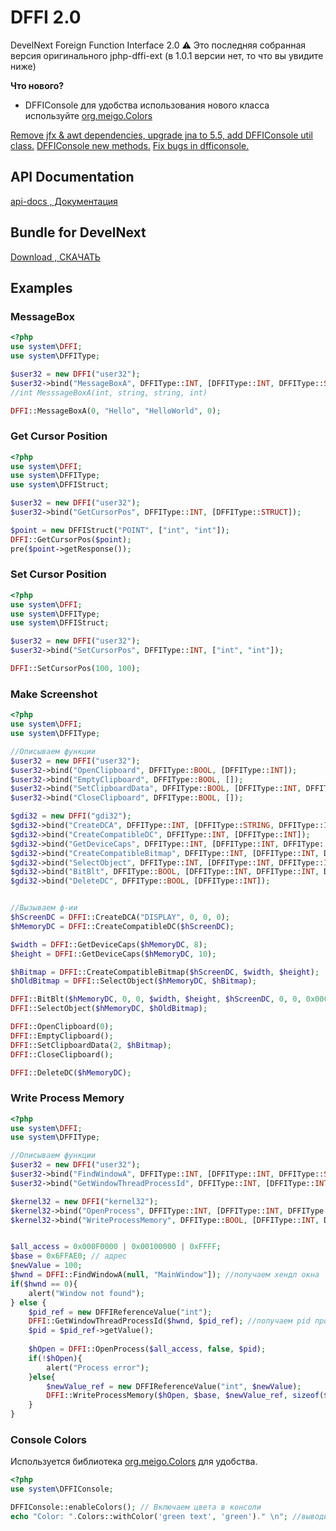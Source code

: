 # DFFI 2.0
DevelNext Foreign Function Interface 2.0
⚠ Это последняя собранная версия оригинального jphp-dffi-ext (в 1.0.1 версии нет, то что вы увидите ниже)

**Что нового?**

+ DFFIConsole
для удобства использования нового класса используйте [org.meigo.Colors](https://github.com/meigoc/Colors)

[Remove jfx & awt dependencies, upgrade jna to 5.5, add DFFIConsole util class.](https://github.com/jphp-group/jphp-dffi-ext/commit/6b561fab506ac3e850f994ef278c00344de59dee)
[DFFIConsole new methods.](https://github.com/jphp-group/jphp-dffi-ext/commit/11306ac801d4933249339cc6bc7e5f8b4997d604)
[Fix bugs in dfficonsole.](https://github.com/jphp-group/jphp-dffi-ext/commit/04019ca293e969565727e18a46bf1046153f9d9e)


## API Documentation
[api-docs , Документация](api-docs/)

## Bundle for DevelNext
[Download , СКАЧАТЬ](https://github.com/meigoc/jphp-dffi-ext/releases)

## Examples

### MessageBox
```php
<?php
use system\DFFI;
use system\DFFIType;

$user32 = new DFFI("user32");
$user32->bind("MessageBoxA", DFFIType::INT, [DFFIType::INT, DFFIType::STRING, DFFIType::STRING, DFFIType::INT]);
//int MesssageBoxA(int, string, string, int)

DFFI::MessageBoxA(0, "Hello", "HelloWorld", 0);
```
### Get Cursor Position
```php
<?php
use system\DFFI;
use system\DFFIType;
use system\DFFIStruct;

$user32 = new DFFI("user32");
$user32->bind("GetCursorPos", DFFIType::INT, [DFFIType::STRUCT]);

$point = new DFFIStruct("POINT", ["int", "int"]);
DFFI::GetCursorPos($point);
pre($point->getResponse());
```
### Set Cursor Position
```php
<?php
use system\DFFI;
use system\DFFIType;
use system\DFFIStruct;

$user32 = new DFFI("user32");
$user32->bind("SetCursorPos", DFFIType::INT, ["int", "int"]);

DFFI::SetCursorPos(100, 100);
```
### Make Screenshot
```php
<?php
use system\DFFI;
use system\DFFIType;

//Описываем функции
$user32 = new DFFI("user32");
$user32->bind("OpenClipboard", DFFIType::BOOL, [DFFIType::INT]);
$user32->bind("EmptyClipboard", DFFIType::BOOL, []);
$user32->bind("SetClipboardData", DFFIType::BOOL, [DFFIType::INT, DFFIType::INT]);
$user32->bind("CloseClipboard", DFFIType::BOOL, []);

$gdi32 = new DFFI("gdi32");
$gdi32->bind("CreateDCA", DFFIType::INT, [DFFIType::STRING, DFFIType::INT, DFFIType::INT, DFFIType::INT]);
$gdi32->bind("CreateCompatibleDC", DFFIType::INT, [DFFIType::INT]);
$gdi32->bind("GetDeviceCaps", DFFIType::INT, [DFFIType::INT, DFFIType::INT]);
$gdi32->bind("CreateCompatibleBitmap", DFFIType::INT, [DFFIType::INT, DFFIType::INT, DFFIType::INT]);
$gdi32->bind("SelectObject", DFFIType::INT, [DFFIType::INT, DFFIType::INT]);
$gdi32->bind("BitBlt", DFFIType::BOOL, [DFFIType::INT, DFFIType::INT, DFFIType::INT, DFFIType::INT, DFFIType::INT, DFFIType::INT, DFFIType::INT, DFFIType::INT, DFFIType::INT]);
$gdi32->bind("DeleteDC", DFFIType::BOOL, [DFFIType::INT]);


//Вызываем ф-ии
$hScreenDC = DFFI::CreateDCA("DISPLAY", 0, 0, 0);
$hMemoryDC = DFFI::CreateCompatibleDC($hScreenDC);

$width = DFFI::GetDeviceCaps($hMemoryDC, 8);
$height = DFFI::GetDeviceCaps($hMemoryDC, 10);

$hBitmap = DFFI::CreateCompatibleBitmap($hScreenDC, $width, $height);
$hOldBitmap = DFFI::SelectObject($hMemoryDC, $hBitmap);

DFFI::BitBlt($hMemoryDC, 0, 0, $width, $height, $hScreenDC, 0, 0, 0x00CC0020);
DFFI::SelectObject($hMemoryDC, $hOldBitmap);

DFFI::OpenClipboard(0);
DFFI::EmptyClipboard();
DFFI::SetClipboardData(2, $hBitmap);
DFFI::CloseClipboard();

DFFI::DeleteDC($hMemoryDC);
```
### Write Process Memory
```php
<?php
use system\DFFI;
use system\DFFIType;

//Описываем функции
$user32 = new DFFI("user32");
$user32->bind("FindWindowA", DFFIType::INT, [DFFIType::INT, DFFIType::STRING]);
$user32->bind("GetWindowThreadProcessId", DFFIType::INT, [DFFIType::INT, DFFIType::REFERENCE]);

$kernel32 = new DFFI("kernel32");
$kernel32->bind("OpenProcess", DFFIType::INT, [DFFIType::INT, DFFIType::BOOL, DFFIType::INT]);
$kernel32->bind("WriteProcessMemory", DFFIType::BOOL, [DFFIType::INT, DFFIType::INT, DFFIType::REFERENCE, DFFIType::INT, DFFIType::INT]);


$all_access = 0x000F0000 | 0x00100000 | 0xFFFF;
$base = 0x6FFAE0; // адрес
$newValue = 100;
$hwnd = DFFI::FindWindowA(null, "MainWindow"]); //получаем хендл окна
if($hwnd == 0){
	alert("Window not found");
} else {
	$pid_ref = new DFFIReferenceValue("int");
	DFFI::GetWindowThreadProcessId($hwnd, $pid_ref); //получаем pid процесса
	$pid = $pid_ref->getValue();
	
	$hOpen = DFFI::OpenProcess($all_access, false, $pid);
	if(!$hOpen){
		alert("Process error");
	}else{
		$newValue_ref = new DFFIReferenceValue("int", $newValue);
		DFFI::WriteProcessMemory($hOpen, $base, $newValue_ref, sizeof($newValue));
	}
}
```
### Console Colors
Используется библиотека [org.meigo.Colors](https://github.com/meigoc/Colors) для удобства.
```php
<?php
use system\DFFIConsole;

DFFIConsole::enableColors(); // Включаем цвета в консоли
echo "Color: ".Colors::withColor('green text', 'green')." \n"; //выводим
```
